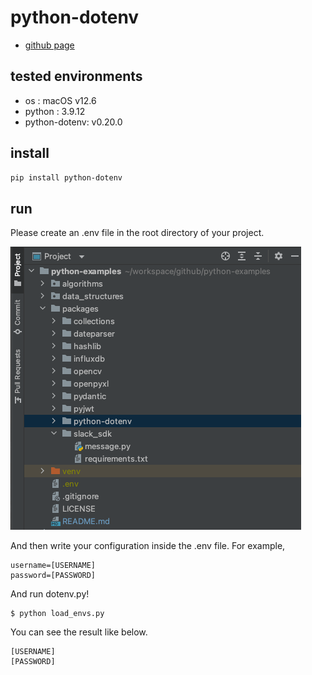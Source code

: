 # python-dotenv
- [github page](https://github.com/theskumar/python-dotenv)

## tested environments
- os : macOS v12.6
- python : 3.9.12
- python-dotenv: v0.20.0


## install
```bash
pip install python-dotenv
```


## run

Please create an .env file in the root directory of your project.

![Root directory of a project](./root_directory_of_project.png)

And then write your configuration inside the .env file.
For example,

```
username=[USERNAME]
password=[PASSWORD]
```

And run dotenv.py!
```shell
$ python load_envs.py
```

You can see the result like below.
```shell
[USERNAME]
[PASSWORD]
```

